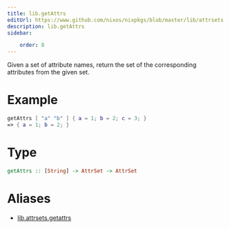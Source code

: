 ```yaml
---
title: lib.getAttrs
editUrl: https://www.github.com/nixos/nixpkgs/blob/master/lib/attrsets.nix#L340C5
description: lib.getAttrs
sidebar:

    order: 8
---
```


Given a set of attribute names, return the set of the corresponding
attributes from the given set.

# Example

```nix
getAttrs [ "a" "b" ] { a = 1; b = 2; c = 3; }
=> { a = 1; b = 2; }
```

# Type

```haskell
getAttrs :: [String] -> AttrSet -> AttrSet
```


# Aliases

- [lib.attrsets.getattrs](/nix-doc-comments/reference/lib/attrsets/lib-attrsets-getattrs)


